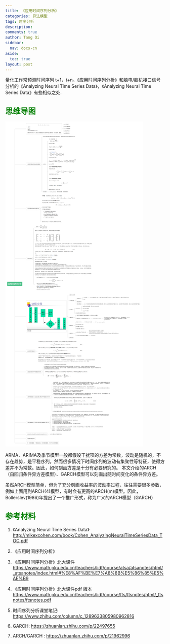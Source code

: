 ```yaml
---
title: 《应用时间序列分析》
categories: 算法模型
tags: 时序分析
description: 
comments: true
author: Tang Qi
sidebar:
  nav: docs-cn
aside:
  toc: true
layout: post
---
```


量化工作常预测时间序列 t+1，t+n。《应用时间序列分析》和脑电/脑机接口信号分析的《Analyzing Neural Time Series Data》，《Analyzing Neural Time Series Data》有些相似之处.

<!--more-->

## <font face="黑体" color=green size=5>思维导图</font>

![时间序列分析](https://github.com/iqgnat/iqgnat.github.io/raw/master/assets/images/2020-12-31-Notes_on_Applied_time_series_analysis/应用时间序列分析.png)

ARMA、ARIMA及季节模型一般都假设干扰项的方差为常数，波动是随机的，不存在趋势，是平稳序列。然而很多情况下时间序列的波动有集聚性等特征，使得方差并不为常数。因此，如何刻画方差是十分有必要研究的。 本文介绍的ARCH（自回归条件异方差模型）、GARCH模型可以刻画出随时间变化的条件异方差。

虽然ARCH模型简单，但为了充分刻画收益率的波动率过程，往往需要很多参数，例如上面用到ARCH(4)模型，有时会有更高的ARCH(m)模型。因此，Bollerslev(1986)年提出了一个推广形式，称为广义的ARCH模型（GARCH）


## <font face="黑体" color=green size=5>参考材料</font>

  1. 《Analyzing Neural Time Series Data》 http://mikexcohen.com/book/Cohen_AnalyzingNeuralTimeSeriesData_TOC.pdf

  2. 《应用时间序列分析》

  3. 《应用时间序列分析》北大课件 https://www.math.pku.edu.cn/teachers/lidf/course/atsa/atsanotes/html/_atsanotes/index.html#%E8%AF%BE%E7%A8%8B%E5%86%85%E5%AE%B9

  4. 《应用时间序列分析》北大课件pdf 版本 https://www.math.pku.edu.cn/teachers/lidf/course/fts/ftsnotes/html/_ftsnotes/ftsnotes.pdf

  5. 时间序列分析课堂笔记: https://www.zhihu.com/column/c_1289633805980962816

  6. GARCH: https://zhuanlan.zhihu.com/p/22497655

  7. ARCH/GARCH : https://zhuanlan.zhihu.com/p/21962996

     

     

